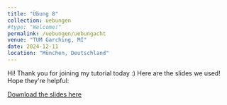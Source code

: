 ```yaml
---
title: "Übung 8"
collection: uebungen
#type: "Welcome!"
permalink: /uebungen/uebungacht
venue: "TUM Garching, MI"
date: 2024-12-11
location: "München, Deutschland"
---
```


Hi! Thank you for joining my tutorial today :) Here are the slides we used! Hope they're helpful:

[Download the slides here](http://berrakkilic.github.io/files/ERA8_1.pdf)
